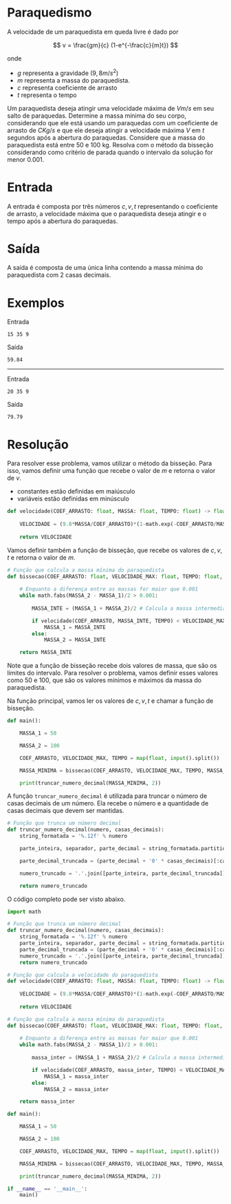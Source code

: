 # Paraquedismo

A velocidade de um paraquedista em queda livre é dado por

$$
v = \frac{gm}{c} (1-e^{-\frac{c}{m}t})
$$

onde

- $g$ representa a gravidade ($9,8m/s^2$)
- $m$ representa a massa do paraquedista.
- $c$ representa coeficiente de arrasto
- $t$ representa o tempo

Um paraquedista deseja atingir uma velocidade máxima de $V m/s$ em seu salto de paraquedas. Determine a massa mínima do seu corpo, considerando que ele está usando um paraquedas com um coeficiente de arrasto de $C Kg/s$ e que ele deseja atingir a velocidade máxima $V$ em $t$ segundos após a abertura do paraquedas. Considere que a massa do paraquedista está entre 50 e 100 kg. Resolva com o método da bisseção considerando como critério de parada quando o intervalo da solução for menor 0.001.

# Entrada

A entrada é composta por três números $c, v, t$ representando o coeficiente de arrasto, a velocidade máxima que o paraquedista deseja atingir e o tempo após a abertura do paraquedas.

# Saída

A saída é composta de uma única linha contendo a massa mínima do paraquedista com 2 casas decimais.

# Exemplos

Entrada

    15 35 9

Saída

    59.84

---

Entrada

    20 35 9 

Saída

    79.79

# Resolução

Para resolver esse problema, vamos utilizar o método da bisseção. Para isso, vamos definir uma função que recebe o valor de $m$ e retorna o valor de $v$.

- constantes estão definidas em maiúsculo
- variáveis estão definidas em minúsculo


```python
def velocidade(COEF_ARRASTO: float, MASSA: float, TEMPO: float) -> float:
    
    VELOCIDADE = (9.8*MASSA/COEF_ARRASTO)*(1-math.exp(-COEF_ARRASTO/MASSA*TEMPO))
    
    return VELOCIDADE
```

Vamos definir também a função de bisseção, que recebe os valores de $c, v, t$ e retorna o valor de $m$.

```python
# Função que calcula a massa mínima do paraquedista
def bissecao(COEF_ARRASTO: float, VELOCIDADE_MAX: float, TEMPO: float, MASSA_1: int, MASSA_2: int) -> float:
    
    # Enquanto a diferença entre as massas for maior que 0.001
    while math.fabs(MASSA_2 - MASSA_1)/2 > 0.001:
        
        MASSA_INTE = (MASSA_1 + MASSA_2)/2 # Calcula a massa intermediária

        if velocidade(COEF_ARRASTO, MASSA_INTE, TEMPO) < VELOCIDADE_MAX:
            MASSA_1 = MASSA_INTE
        else:
            MASSA_2 = MASSA_INTE

    return MASSA_INTE
```

Note que a função de bisseção recebe dois valores de massa, que são os limites do intervalo. Para resolver o problema, vamos definir esses valores como 50 e 100, que são os valores mínimos e máximos da massa do paraquedista.

Na função principal, vamos ler os valores de $c, v, t$ e chamar a função de bisseção.

```python
def main():

    MASSA_1 = 50

    MASSA_2 = 100

    COEF_ARRASTO, VELOCIDADE_MAX, TEMPO = map(float, input().split())

    MASSA_MINIMA = bissecao(COEF_ARRASTO, VELOCIDADE_MAX, TEMPO, MASSA_1, MASSA_2)

    print(truncar_numero_decimal(MASSA_MINIMA, 2))
```

A função `truncar_numero_decimal` é utilizada para truncar o número de casas decimais de um número. Ela recebe o número e a quantidade de casas decimais que devem ser mantidas.

```python
# Função que trunca um número decimal
def truncar_numero_decimal(numero, casas_decimais):
    string_formatada = '%.12f' % numero

    parte_inteira, separador, parte_decimal = string_formatada.partition('.')

    parte_decimal_truncada = (parte_decimal + '0' * casas_decimais)[:casas_decimais]

    numero_truncado = '.'.join([parte_inteira, parte_decimal_truncada])

    return numero_truncado
```

O código completo pode ser visto abaixo.

```python
import math

# Função que trunca um número decimal
def truncar_numero_decimal(numero, casas_decimais):
    string_formatada = '%.12f' % numero
    parte_inteira, separador, parte_decimal = string_formatada.partition('.')
    parte_decimal_truncada = (parte_decimal + '0' * casas_decimais)[:casas_decimais]
    numero_truncado = '.'.join([parte_inteira, parte_decimal_truncada])
    return numero_truncado

# Função que calcula a velocidade do paraquedista
def velocidade(COEF_ARRASTO: float, MASSA: float, TEMPO: float) -> float:
    
    VELOCIDADE = (9.8*MASSA/COEF_ARRASTO)*(1-math.exp(-COEF_ARRASTO/MASSA*TEMPO))
    
    return VELOCIDADE

# Função que calcula a massa mínima do paraquedista
def bissecao(COEF_ARRASTO: float, VELOCIDADE_MAX: float, TEMPO: float, MASSA_1: int, MASSA_2: int) -> float:
    
    # Enquanto a diferença entre as massas for maior que 0.001
    while math.fabs(MASSA_2 - MASSA_1)/2 > 0.001:
        
        massa_inter = (MASSA_1 + MASSA_2)/2 # Calcula a massa intermediária

        if velocidade(COEF_ARRASTO, massa_inter, TEMPO) < VELOCIDADE_MAX:
            MASSA_1 = massa_inter
        else:
            MASSA_2 = massa_inter

    return massa_inter

def main():

    MASSA_1 = 50

    MASSA_2 = 100

    COEF_ARRASTO, VELOCIDADE_MAX, TEMPO = map(float, input().split())

    MASSA_MINIMA = bissecao(COEF_ARRASTO, VELOCIDADE_MAX, TEMPO, MASSA_1, MASSA_2)

    print(truncar_numero_decimal(MASSA_MINIMA, 2))

if __name__ == '__main__':
    main()
```

